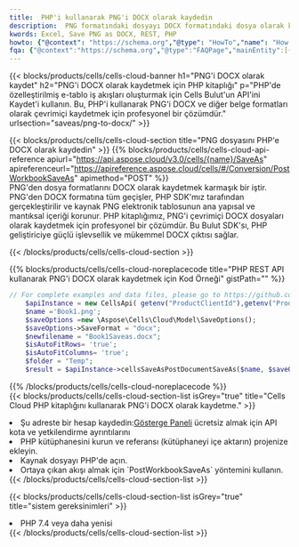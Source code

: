 ```yaml
---
title:  PHP'i kullanarak PNG'i DOCX olarak kaydedin
description:  PNG formatındaki dosyayı DOCX formatındaki dosya olarak kaydetmek için PHP için Aspose.Cells Cloud SDK'yı kullanma.
kwords: Excel, Save PNG as DOCX, REST, PHP
howto: {"@context": "https://schema.org","@type": "HowTo","name": "How to save PNG as DOCX using the Cells Cloud PHP library.","description": "How to save PNG as DOCX using the Cells Cloud PHP library.","image": {"@type": "ImageObject"},"url": "/php/saveas/png-to-docx/","step": [{ "@type": "HowToStep","name": "How to save PNG as DOCX using the Cells Cloud PHP library. step 1", "image": {"@type": "ImageObject",},"url": "/php/saveas/png-to-docx/","text": "Register an account at <a href='https://dashboard.aspose.cloud/'>Dashboard</a> to get free API quota & authorization details",},{ "@type": "HowToStep","name": "How to save PNG as DOCX using the Cells Cloud PHP library. step 1", "image": {"@type": "ImageObject",},"url": "/php/saveas/png-to-docx/","text": "Install PHP library and add the reference (import the library) to your project.",},{ "@type": "HowToStep","name": "How to save PNG as DOCX using the Cells Cloud PHP library. step 1", "image": {"@type": "ImageObject",},"url": "/php/saveas/png-to-docx/","text": "Open the source file in PHP.",},{ "@type": "HowToStep","name": "How to save PNG as DOCX using the Cells Cloud PHP library. step 1", "image": {"@type": "ImageObject",},"url": "/php/saveas/png-to-docx/","text": "Use the `PostWorkbookSaveAs` method to retrieve the resulting stream.",}, ],"supply": {"@type": "HowToSupply","name": "document"},"tool": [{"@type": "HowToTool","name": "phpstorm, Visual Studio Code, Eclipse"},{"@type": "HowToTool","name": "Aspose Cells"}],"totalTime": "PT6M"}
fqa: {"@context":"https://schema.org","@type":"FAQPage","mainEntity":[{"@type":"Question","name":"Why save file as other formats file in C# using REST API?","acceptedAnswer":{"@type":"Answer","text":"Documents are encoded in many ways, and some files may be incompatible with the software you use. To open and read such files, just save them as appropriate file formats.<br/><ol><li>Install .NET SDK and add the reference (import the library) to your project.</li><li>Open the source file in C# using REST API.</li><li>Call the PostWorkbookSaveAsRequest() method, passing an output filename with required extension.</li><li>Get the result of save as a separate file.</li></ol>"}},{"@type":"Question","name":"What file formats can I save as with your C# library?","acceptedAnswer":{"@type":"Answer","text":"We support a variety of file formats for conversion using .NET library, including XLSX, Excel, xls , PDF, CSV, HTML, Markdown, XML, PNG, JPG, TIFF, Json, TXT and many more."}},{"@type":"Question","name":"What is the maximum allowed file size for conversion using this .NET library?","acceptedAnswer":{"@type":"Answer","text":"There are no file size limits for format conversions using .NET library."}}]}
---
```

{{< blocks/products/cells/cells-cloud-banner h1="PNG\'i DOCX olarak kaydet" h2="PNG\'i DOCX olarak kaydetmek için PHP kitaplığı" p="PHP\'de özelleştirilmiş e-tablo iş akışları oluşturmak için Cells Bulut\'un API\'ini Kaydet\'i kullanın. Bu, PHP\'i kullanarak PNG\'i DOCX ve diğer belge formatları olarak çevrimiçi kaydetmek için profesyonel bir çözümdür." urlsection="saveas/png-to-docx/" >}}

{{< blocks/products/cells/cells-cloud-section title="PNG dosyasını PHP\'e DOCX olarak kaydedin" >}}
{{% blocks/products/cells/cells-cloud-api-reference apiurl="https://api.aspose.cloud/v3.0/cells/{name}/SaveAs" apireferenceurl="https://apireference.aspose.cloud/cells/#/Conversion/PostWorkbookSaveAs" apimethod="POST" %}}
<br/>
PNG'den dosya formatlarını DOCX olarak kaydetmek karmaşık bir iştir. PNG'den DOCX formatına tüm geçişler, PHP SDK'mız tarafından gerçekleştirilir ve kaynak PNG elektronik tablosunun ana yapısal ve mantıksal içeriği korunur. PHP kitaplığımız, PNG'i çevrimiçi DOCX dosyaları olarak kaydetmek için profesyonel bir çözümdür. Bu Bulut SDK'sı, PHP geliştiriciye güçlü işlevsellik ve mükemmel DOCX çıktısı sağlar.

{{< /blocks/products/cells/cells-cloud-section >}}

{{% blocks/products/cells/cells-cloud-noreplacecode title="PHP REST API kullanarak PNG\'i DOCX olarak kaydetmek için Kod Örneği" gistPath="" %}}
  
```php
// For complete examples and data files, please go to https://github.com/aspose-cells-cloud/aspose-cells-cloud-php/
    $apiInstance = new CellsApi( getenv("ProductClientId"),getenv("ProductClientSecret") );
    $name ='Book1.png';
    $saveOptions =new \Aspose\Cells\Cloud\Model\SaveOptions();
    $saveOptions->SaveFormat = "docx";
    $newfilename = "Book1Saveas.docx";
    $isAutoFitRows= 'true';
    $isAutoFitColumns= 'true';
    $folder = "Temp";
    $result = $apiInstance->cellsSaveAsPostDocumentSaveAs($name, $saveOptions, $newfilename,$isAutoFitRows, $isAutoFitColumns, $folder);
```
  
{{% /blocks/products/cells/cells-cloud-noreplacecode %}}
<br/>
{{< blocks/products/cells/cells-cloud-section-list isGrey="true" title="Cells Cloud PHP kitaplığını kullanarak PNG\'i DOCX olarak kaydetme." >}}
<li> Şu adreste bir hesap kaydedin:<a href="https://dashboard.aspose.cloud/">Gösterge Paneli</a> ücretsiz almak için API kota ve yetkilendirme ayrıntılarını</li>
<li>PHP kütüphanesini kurun ve referansı (kütüphaneyi içe aktarın) projenize ekleyin.</li>
<li>Kaynak dosyayı PHP'de açın.</li>
<li>Ortaya çıkan akışı almak için `PostWorkbookSaveAs` yöntemini kullanın.</li>
{{< /blocks/products/cells/cells-cloud-section-list >}}

{{< blocks/products/cells/cells-cloud-section-list isGrey="true" title="sistem gereksinimleri" >}}
<li>PHP 7.4 veya daha yenisi</li>
{{< /blocks/products/cells/cells-cloud-section-list >}}
